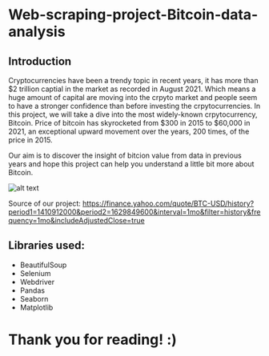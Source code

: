 # Web-scraping-project-Bitcoin-data-analysis

## Introduction
Cryptocurrencies have been a trendy topic in recent years, it has more than $2 trillion captial in the market as recorded in August 2021. Which means a huge amount of capital are moving into the crpyto market and people seem to have a stronger confidence than before investing the crpytocurrencies.
In this project, we will take a dive into the most widely-known crpytocurrency, Bitcoin. Price of bitcoin has skyrocketed from $300 in 2015 to $60,000 in 2021, an exceptional upward movement over the years, 200 times, of the price in 2015.

Our aim is to discover the insight of bitcion value from data in previous years and hope this project can help you understand a little bit more about Bitcoin.


![alt text](https://cdn.i-scmp.com/sites/default/files/d8/images/canvas/2021/03/17/652592dc-d6f4-4c4b-858c-0f974e812f37_e72b9959.jpg)

Source of our project: <https://finance.yahoo.com/quote/BTC-USD/history?period1=1410912000&period2=1629849600&interval=1mo&filter=history&frequency=1mo&includeAdjustedClose=true>

## Libraries used: 
- BeautifulSoup
- Selenium
- Webdriver
- Pandas
- Seaborn
- Matplotlib

# Thank you for reading! :)
